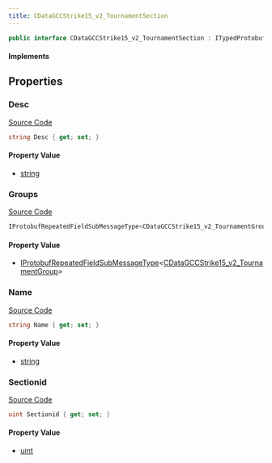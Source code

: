 ```yaml
---
title: CDataGCCStrike15_v2_TournamentSection
---
```


```csharp
public interface CDataGCCStrike15_v2_TournamentSection : ITypedProtobuf<CDataGCCStrike15_v2_TournamentSection>, INativeHandle
```

#### Implements

## Properties

### Desc

[Source Code](https://github.com/swiftly-solution/swiftlys2/blob/beta/managed/src/SwiftlyS2.Generated/Protobufs/Interfaces/CDataGCCStrike15_v2_TournamentSection.cs#L19)

```csharp
string Desc { get; set; }
```

#### Property Value

- [string](https://learn.microsoft.com/dotnet/api/system.string)

### Groups

[Source Code](https://github.com/swiftly-solution/swiftlys2/blob/beta/managed/src/SwiftlyS2.Generated/Protobufs/Interfaces/CDataGCCStrike15_v2_TournamentSection.cs#L22)

```csharp
IProtobufRepeatedFieldSubMessageType<CDataGCCStrike15_v2_TournamentGroup> Groups { get; }
```

#### Property Value

- [IProtobufRepeatedFieldSubMessageType](/docs/api/shared/netmessages/iprotobufrepeatedfieldsubmessagetype-1)<[CDataGCCStrike15_v2_TournamentGroup](/docs/api/shared/protobufdefinitions/cdatagccstrike15_v2_tournamentgroup)>

### Name

[Source Code](https://github.com/swiftly-solution/swiftlys2/blob/beta/managed/src/SwiftlyS2.Generated/Protobufs/Interfaces/CDataGCCStrike15_v2_TournamentSection.cs#L16)

```csharp
string Name { get; set; }
```

#### Property Value

- [string](https://learn.microsoft.com/dotnet/api/system.string)

### Sectionid

[Source Code](https://github.com/swiftly-solution/swiftlys2/blob/beta/managed/src/SwiftlyS2.Generated/Protobufs/Interfaces/CDataGCCStrike15_v2_TournamentSection.cs#L13)

```csharp
uint Sectionid { get; set; }
```

#### Property Value

- [uint](https://learn.microsoft.com/dotnet/api/system.uint32)

